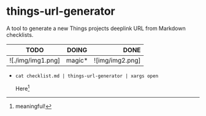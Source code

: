 # things-url-generator

A tool to generate a new Things projects deeplink URL from Markdown checklists.

| TODO        | DOING           | DONE  |
| ------------- |:-------------:| -----:|
| ![./img/img1.png]      | magic* | ![img/img2.png] |

* `cat checklist.md | things-url-generator | xargs open ` 

    Here[^1]

    [^1]: meaningful!

